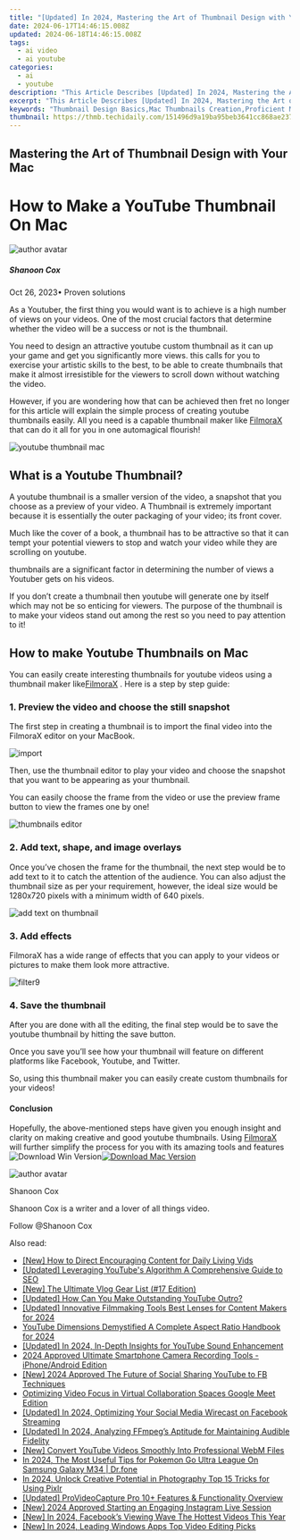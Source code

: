```yaml
---
title: "[Updated] In 2024, Mastering the Art of Thumbnail Design with Your Mac"
date: 2024-06-17T14:46:15.008Z
updated: 2024-06-18T14:46:15.008Z
tags:
  - ai video
  - ai youtube
categories:
  - ai
  - youtube
description: "This Article Describes [Updated] In 2024, Mastering the Art of Thumbnail Design with Your Mac"
excerpt: "This Article Describes [Updated] In 2024, Mastering the Art of Thumbnail Design with Your Mac"
keywords: "Thumbnail Design Basics,Mac Thumbnails Creation,Proficient Mac Imagery,Visual Thumbs Crafting,Mac Artistic Tips,Effective Thumb Images,Mac Thumbnail Expertise"
thumbnail: https://thmb.techidaily.com/151496d9a19ba95beb3641cc868ae237a3532fbd921c881e6672274d100dff06.jpg
---
```


## Mastering the Art of Thumbnail Design with Your Mac

# How to Make a YouTube Thumbnail On Mac

![author avatar](https://images.wondershare.com/filmora/article-images/shannon-cox.jpg)

##### Shanoon Cox

 Oct 26, 2023• Proven solutions

As a Youtuber, the first thing you would want is to achieve is a high number of views on your videos. One of the most crucial factors that determine whether the video will be a success or not is the thumbnail.

 You need to design an attractive youtube custom thumbnail as it can up your game and get you significantly more views. this calls for you to exercise your artistic skills to the best, to be able to create thumbnails that make it almost irresistible for the viewers to scroll down without watching the video.

However, if you are wondering how that can be achieved then fret no longer for this article will explain the simple process of creating youtube thumbnails easily. All you need is a capable thumbnail maker like [FilmoraX](https://tools.techidaily.com/wondershare/filmora/download/) that can do it all for you in one automagical flourish!

![youtube thumbnail mac](https://images.wondershare.com/filmora/Mac-articles/youtube-thumbnail-mac.jpg)

## What is a Youtube Thumbnail?

A youtube thumbnail is a smaller version of the video, a snapshot that you choose as a preview of your video. A Thumbnail is extremely important because it is essentially the outer packaging of your video; its front cover.

Much like the cover of a book, a thumbnail has to be attractive so that it can tempt your potential viewers to stop and watch your video while they are scrolling on youtube.

thumbnails are a significant factor in determining the number of views a Youtuber gets on his videos.

If you don’t create a thumbnail then youtube will generate one by itself which may not be so enticing for viewers. The purpose of the thumbnail is to make your videos stand out among the rest so you need to pay attention to it!

## How to make Youtube Thumbnails on Mac

You can easily create interesting thumbnails for youtube videos using a thumbnail maker like[FilmoraX](https://tools.techidaily.com/wondershare/filmora/download/) . Here is a step by step guide:

### 1. Preview the video and choose the still snapshot

The first step in creating a thumbnail is to import the final video into the FilmoraX editor on your MacBook.

![import](https://images.wondershare.com/filmora/filmoraX/Guide-Mac/3.import-media-files.jpg)

Then, use the thumbnail editor to play your video and choose the snapshot that you want to be appearing as your thumbnail.

You can easily choose the frame from the video or use the preview frame button to view the frames one by one!

![thumbnails editor](https://images.wondershare.com/filmora/Mac-articles/thumbnails-editor.jpg)

### 2. Add text, shape, and image overlays

Once you’ve chosen the frame for the thumbnail, the next step would be to add text to it to catch the attention of the audience. You can also adjust the thumbnail size as per your requirement, however, the ideal size would be 1280x720 pixels with a minimum width of 640 pixels.

![add text on thumbnail](https://images.wondershare.com/filmora/Mac-articles/add-text-on-thumbnail.jpg)

### 3. Add effects

FilmoraX has a wide range of effects that you can apply to your videos or pictures to make them look more attractive.

![filter9](https://images.wondershare.com/filmora/guide/filter-9-mac.jpg)

### 4. Save the thumbnail

After you are done with all the editing, the final step would be to save the youtube thumbnail by hitting the save button.

Once you save you’ll see how your thumbnail will feature on different platforms like Facebook, Youtube, and Twitter.

So, using this thumbnail maker you can easily create custom thumbnails for your videos!

#### Conclusion

Hopefully, the above-mentioned steps have given you enough insight and clarity on making creative and good youtube thumbnails. Using [FilmoraX](https://tools.techidaily.com/wondershare/filmora/download/) will further simplify the process for you with its amazing tools and features![![Download Win Version](https://images.wondershare.com/filmora/guide/download-btn-win.jpg)](https://tools.techidaily.com/wondershare/filmora/download/)[![Download Mac Version](https://images.wondershare.com/filmora/guide/download-btn-mac.jpg)](https://tools.techidaily.com/wondershare/filmora/download/)

![author avatar](https://images.wondershare.com/filmora/article-images/shannon-cox.jpg)

Shanoon Cox

Shanoon Cox is a writer and a lover of all things video.

Follow @Shanoon Cox


<ins class="adsbygoogle"
     style="display:block"
     data-ad-format="autorelaxed"
     data-ad-client="ca-pub-7571918770474297"
     data-ad-slot="1223367746"></ins>



<ins class="adsbygoogle"
     style="display:block"
     data-ad-client="ca-pub-7571918770474297"
     data-ad-slot="8358498916"
     data-ad-format="auto"
     data-full-width-responsive="true"></ins>

<span class="atpl-alsoreadstyle">Also read:</span>
<div><ul>
<li><a href="https://youtube-web.techidaily.com/ow-to-direct-encouraging-content-for-daily-living-vids/"><u>[New] How to Direct Encouraging Content for Daily Living Vids</u></a></li>
<li><a href="https://youtube-web.techidaily.com/ed-leveraging-youtubes-algorithm-a-comprehensive-guide-to-seo/"><u>[Updated] Leveraging YouTube's Algorithm  A Comprehensive Guide to SEO</u></a></li>
<li><a href="https://youtube-web.techidaily.com/he-ultimate-vlog-gear-list-17-edition/"><u>[New] The Ultimate Vlog Gear List (#17 Edition)</u></a></li>
<li><a href="https://youtube-web.techidaily.com/ed-how-can-you-make-outstanding-youtube-outro/"><u>[Updated] How Can You Make Outstanding YouTube Outro?</u></a></li>
<li><a href="https://youtube-web.techidaily.com/ed-innovative-filmmaking-tools-best-lenses-for-content-makers-for-2024/"><u>[Updated] Innovative Filmmaking Tools  Best Lenses for Content Makers for 2024</u></a></li>
<li><a href="https://youtube-web.techidaily.com/be-dimensions-demystified-a-complete-aspect-ratio-handbook-for-2024/"><u>YouTube Dimensions Demystified  A Complete Aspect Ratio Handbook for 2024</u></a></li>
<li><a href="https://youtube-web.techidaily.com/ed-in-2024-in-depth-insights-for-youtube-sound-enhancement/"><u>[Updated] In 2024, In-Depth Insights for YouTube Sound Enhancement</u></a></li>
<li><a href="https://youtube-web.techidaily.com/approved-ultimate-smartphone-camera-recording-tools-iphoneandroid-edition/"><u>2024 Approved  Ultimate Smartphone Camera Recording Tools - iPhone/Android Edition</u></a></li>
<li><a href="https://youtube-web.techidaily.com/024-approved-the-future-of-social-sharing-youtube-to-fb-techniques/"><u>[New] 2024 Approved  The Future of Social Sharing  YouTube to FB Techniques</u></a></li>
<li><a href="https://extra-lessons.techidaily.com/optimizing-video-focus-in-virtual-collaboration-spaces-google-meet-edition/"><u>Optimizing Video Focus in Virtual Collaboration Spaces  Google Meet Edition</u></a></li>
<li><a href="https://facebook-video-content.techidaily.com/updated-in-2024-optimizing-your-social-media-wirecast-on-facebook-streaming/"><u>[Updated] In 2024, Optimizing Your Social Media  Wirecast on Facebook Streaming</u></a></li>
<li><a href="https://vp-tips.techidaily.com/updated-in-2024-analyzing-ffmpegs-aptitude-for-maintaining-audible-fidelity/"><u>[Updated] In 2024, Analyzing FFmpeg’s Aptitude for Maintaining Audible Fidelity</u></a></li>
<li><a href="https://youtube-videos.techidaily.com/new-convert-youtube-videos-smoothly-into-professional-webm-files/"><u>[New] Convert YouTube Videos Smoothly Into Professional WebM Files</u></a></li>
<li><a href="https://change-location.techidaily.com/in-2024-the-most-useful-tips-for-pokemon-go-ultra-league-on-samsung-galaxy-m34-drfone-by-drfone-virtual-android/"><u>In 2024, The Most Useful Tips for Pokemon Go Ultra League On Samsung Galaxy M34 | Dr.fone</u></a></li>
<li><a href="https://some-approaches.techidaily.com/in-2024-unlock-creative-potential-in-photography-top-15-tricks-for-using-pixlr/"><u>In 2024, Unlock Creative Potential in Photography  Top 15 Tricks for Using Pixlr</u></a></li>
<li><a href="https://screen-capture.techidaily.com/updated-provideocapture-pro-10plus-features-and-functionality-overview/"><u>[Updated] ProVideoCapture Pro 10+  Features & Functionality Overview</u></a></li>
<li><a href="https://instagram-clips.techidaily.com/new-2024-approved-starting-an-engaging-instagram-live-session/"><u>[New] 2024 Approved  Starting an Engaging Instagram Live Session</u></a></li>
<li><a href="https://facebook-clips.techidaily.com/new-in-2024-facebooks-viewing-wave-the-hottest-videos-this-year/"><u>[New] In 2024, Facebook’s Viewing Wave  The Hottest Videos This Year</u></a></li>
<li><a href="https://article-helps.techidaily.com/new-in-2024-leading-windows-apps-top-video-editing-picks/"><u>[New] In 2024, Leading Windows Apps  Top Video Editing Picks</u></a></li>
</ul></div>

